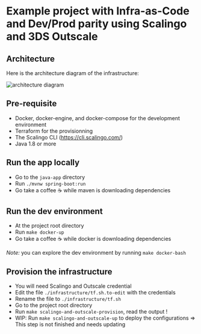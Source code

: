 # Example project with Infra-as-Code and Dev/Prod parity using Scalingo and 3DS Outscale

## Architecture

Here is the architecture diagram of the infrastructure:

![architecture diagram](https://i.imgur.com/qcyeOBU.png)

## Pre-requisite

- Docker, docker-engine, and docker-compose for the development environment
- Terraform for the provisionning
- The Scalingo CLI (https://cli.scalingo.com/)
- Java 1.8 or more

## Run the app locally

- Go to the `java-app` directory
- Run `./mvnw spring-boot:run`
- Go take a coffee ☕️ while maven is downloading dependencies

## Run the dev environment

- At the project root directory
- Run `make docker-up`
- Go take a coffee ☕️ while docker is downloading dependencies

*Note:* you can explore the dev environment by running `make docker-bash`

## Provision the infrastructure

- You will need Scalingo and Outscale credential  
- Edit the file `./infrastructure/tf.sh.to-edit` with the credentials
- Rename the file to `./infrastructure/tf.sh`
- Go to the project root directory
- Run `make scalingo-and-outscale-provision`, read the output !
- WIP: Run `make scalingo-and-outscale-up` to deploy the configurations => This step is not finished and needs updating


